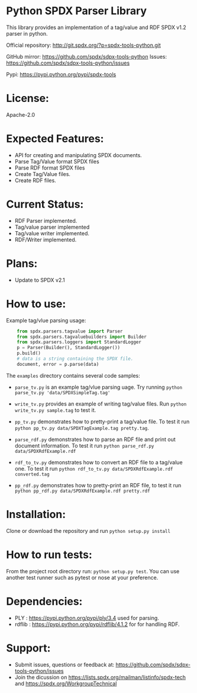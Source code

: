 Python SPDX Parser Library
==========================

This library provides an implementation of a tag/value and RDF SPDX  v1.2 parser in python.

Official repository: http://git.spdx.org/?p=spdx-tools-python.git

GitHub mirror: https://github.com/spdx/sdpx-tools-python
Issues: https://github.com/spdx/sdpx-tools-python/issues

Pypi: https://pypi.python.org/pypi/spdx-tools

License:
========
Apache-2.0

Expected Features:
==================
* API for creating and manipulating SPDX documents.
* Parse Tag/Value format SPDX files
* Parse RDF format SPDX files
* Create Tag/Value files.
* Create RDF files.


Current Status:
===============
* RDF Parser implemented.
* Tag/value parser implemented
* Tag/value writer implemented.
* RDF/Writer implemented.


Plans:
======
* Update to SPDX v2.1


How to use:
===========
Example tag/vlue parsing usage:
```Python
    from spdx.parsers.tagvalue import Parser
    from spdx.parsers.tagvaluebuilders import Builder
    from spdx.parsers.loggers import StandardLogger
    p = Parser(Builder(), StandardLogger())
    p.build()
    # data is a string containing the SPDX file.
    document, error = p.parse(data)

```

The `examples` directory contains several code samples:

* `parse_tv.py` is an example tag/vlue parsing uage.
  Try running `python parse_tv.py 'data/SPDXSimpleTag.tag' `

* `write_tv.py` provides an example of writing tag/value files.
  Run `python write_tv.py sample.tag` to test it.

* `pp_tv.py` demonstrates how to pretty-print a tag/value file.
   To test it run `python pp_tv.py data/SPDXTagExample.tag pretty.tag`.

* `parse_rdf.py` demonstrates how to parse an RDF file and print out document 
   information. To test it run `python parse_rdf.py data/SPDXRdfExample.rdf`

* `rdf_to_tv.py` demonstrates how to convert an RDF file to a tag/value one.
   To test it run `python rdf_to_tv.py data/SPDXRdfExample.rdf converted.tag`

* `pp_rdf.py` demonstrates how to pretty-print an RDF file, to test it run 
  `python pp_rdf.py data/SPDXRdfExample.rdf pretty.rdf`


Installation:
=============
Clone or download the repository and run `python setup.py install`


How to run tests:
=================
From the project root directory run: `python setup.py test`.
You can use another test runner such as pytest or nose at your preference.


Dependencies:
=============
* PLY : https://pypi.python.org/pypi/ply/3.4 used for parsing.
* rdflib : https://pypi.python.org/pypi/rdflib/4.1.2 for for handling RDF. 


Support:
=======

* Submit issues, questions or feedback at: https://github.com/spdx/sdpx-tools-python/issues
* Join the dicussion on https://lists.spdx.org/mailman/listinfo/spdx-tech and 
  https://spdx.org/WorkgroupTechnical